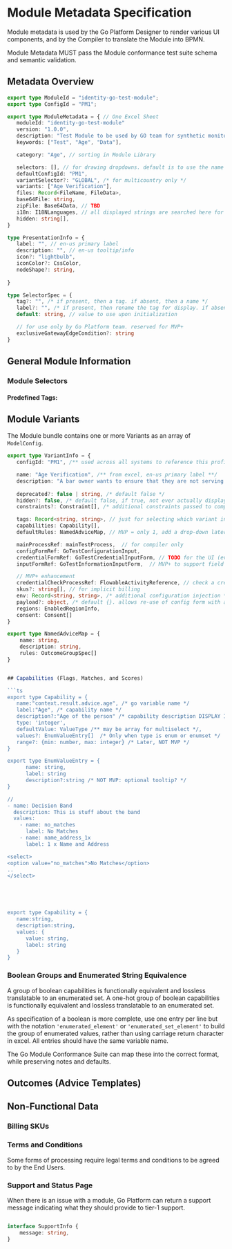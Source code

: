 # Module Metadata Specification

Module metadata is used by the Go Platform Designer to render various UI components, and by the Compiler to translate the Module into BPMN. 

Module Metadata MUST pass the Module conformance test suite schema and semantic validation. 

## Metadata Overview 

```ts
export type ModuleId = "identity-go-test-module";
export type ConfigId = "PM1";

export type ModuleMetadata = { // One Excel Sheet
   moduleId: "identity-go-test-module"
   version: "1.0.0",
   description: "Test Module to be used by GO team for synthetic monitoring",
   keywords: ["Test", "Age", "Data"], 

   category: "Age", // sorting in Module Library

   selectors: [], // for drawing dropdowns. default is to use the name
   defaultConfigId: "PM1",
   variantSelector?: "GLOBAL", /* for multicountry only */ 
   variants: ["Age Verification"],
   files: Record<FileName, FileData>,
   base64File: string,
   zipFile: Base64Data, // TBD
   i18n: I18NLanguages, // all displayed strings are searched here for translations
   hidden: string[], 
}

type PresentationInfo = {
   label: "", // en-us primary label
   description: "", // en-us tooltip/info
   icon?: "lightbulb",
   iconColor?: CssColor,
   nodeShape?: string,
   
}

type SelectorSpec = {
   tag?: "", /* if present, then a tag. if absent, then a name */
   label?: "", /* if present, then rename the tag for display. if absent, use the tag, or literal 'name' */
   default: string, // value to use upon initialization

   // for use only by Go Platform team. reserved for MVP+
   exclusiveGatewayEdgeCondition?: string
}
```

## General Module Information

### Module Selectors

#### Predefined Tags:

## Module Variants

The Module bundle contains one or more Variants as an array of `ModelConfig`. 
```ts
export type VariantInfo = {
   configId: "PM1", /** used across all systems to reference this profile as moduleId.configId **/

   name: "Age Verification", /** from excel, en-us primary label **/
   description: "A bar owner wants to ensure that they are not serving alcoholic beverages to under age customer", /** from excel, en-us tooltip/help **/
   
   deprecated?: false | string, /* default false */
   hidden?: false, /* default false, if true, not ever actually displayed, just referenced*/
   constraints?: Constraint[], /* additional constraints passed to compiler/renderer */

   tags: Record<string, string>, // just for selecting which variant in model config pane
   capabilities: Capability[],
   defaultRules: NamedAdviceMap, // MVP = only 1, add a drop-down later

   mainProcessRef: mainTestProcess,  // for compiler only
   configFormRef: GoTestConfigurationInput, 
   credentialFormRef: GoTestCredentialInputForm, // TODO for the UI (eventually), but also for the compiler
   inputFormRef: GoTestInformationInputForm,  // MVP+ to support field lifting

   // MVP+ enhancement
   credentialCheckProcessRef: FlowableActivityReference, // check a credential
   skus?: string[], // for implicit billing
   env: Record<string, string>, /* additional configuration injection */
   payload?: object, /* default {}. allows re-use of config form with alternative configs*/
   regions: EnabledRegionInfo,
   consent: Consent[]
} 

export type NamedAdviceMap = {
    name: string,
    description: string,
    rules: OutcomeGroupSpec[]
}


## Capabilities (Flags, Matches, and Scores)

```ts
export type Capability = {
   name:"context.result.advice.age", /* go variable name */
   label:"Age", /* capability name */
   description?:"Age of the person" /* capability description DISPLAY IS NOT MVP: optional tooltip? */
   type: 'integer',
   defaultValue: ValueType /** may be array for multiselect */,
   values?: EnumValueEntry[]  /* Only when type is enum or enumset */
   range?: {min: number, max: integer} /* Later, NOT MVP */
}

export type EnumValueEntry = {
      name: string,
      label: string
      description?:string /* NOT MVP: optional tooltip? */
}

//
- name: Decision Band
  description: This is stuff about the band
  values: 
    - name: no_matches
      label: No Matches
    - name: name_address_1x
      label: 1 x Name and Address 

<select>
<option value="no_matches">No Matches</option>
..
</select>





export type Capability = {
   name:string,
   description:string,
   values: {
      value: string,
      label: string
   }
}

```

### Boolean Groups and Enumerated String Equivalence

A group of boolean capabilities is functionally equivalent and lossless translatable to an enumerated set. 
A one-hot group of boolean capabilities is functionally equivalent and lossless translatable to an enumerated set.

As specification of a boolean is more complete, use one entry per line but with the notation `'enumerated_element'` or `'enumerated_set_element'` to build the group of enumerated values, rather than using carriage return character in excel. All entries should have the same variable name. 

The Go Module Conformance Suite can map these into the correct format, while preserving notes and defaults. 

## Outcomes (Advice Templates)


## Non-Functional Data

### Billing SKUs

### Terms and Conditions

Some forms of processing require legal terms and conditions to be agreed to by 
the End Users. 


### Support and Status Page

When there is an issue with a module, Go Platform can return a support message 
indicating what they should provide to tier-1 support. 

```ts

interface SupportInfo {
    message: string, 
}

```
